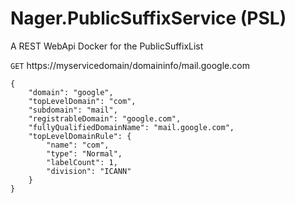 # Nager.PublicSuffixService (PSL)

A REST WebApi Docker for the PublicSuffixList

`GET` https://myservicedomain/domaininfo/mail.google.com
```
{
    "domain": "google",
    "topLevelDomain": "com",
    "subdomain": "mail",
    "registrableDomain": "google.com",
    "fullyQualifiedDomainName": "mail.google.com",
    "topLevelDomainRule": {
        "name": "com",
        "type": "Normal",
        "labelCount": 1,
        "division": "ICANN"
    }
}
```
